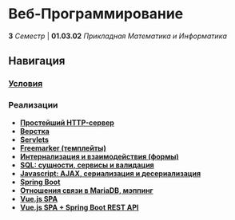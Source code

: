 # Веб-Программирование

**3** _Семестр_ | **01.03.02** _Прикладная Математика и Информатика_

## Навигация

### **[Условия](./Public/)**

### Реализации

- **[Простейший HTTP-сервер](./Lab-1/)**
- **[Верстка](./Lab-2/)**
- **[Servlets](./Lab-3/)**
- **[Freemarker (темплейты)](./Lab-4/)**
- **[Интернализация и взаимодействия (формы)](./Lab-5/)**
- **[SQL: сущности, сервисы и валидация](./Lab-6/)**
- **[Javascript: AJAX, сериализация и десериализация](./Lab-7/)**
- **[Spring Boot](./Lab-8/)**
- **[Отношения связи в MariaDB, мэппинг](./Lab-9/)**
- **[Vue.js SPA](./Lab-10/)**
- **[Vue.js SPA + Spring Boot REST API](./Lab-11/)**
